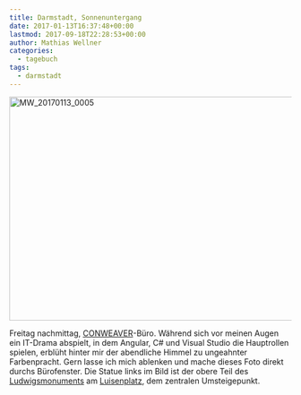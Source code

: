 ```yaml
---
title: Darmstadt, Sonnenuntergang
date: 2017-01-13T16:37:48+00:00
lastmod: 2017-09-18T22:28:53+00:00
author: Mathias Wellner
categories:
  - tagebuch
tags:
  - darmstadt
---
```

<a data-flickr-embed="true" href="https://www.flickr.com/photos/mwellner/32262014843/in/dateposted-public/" title="MW_20170113_0005"><img src="https://c1.staticflickr.com/3/2822/32262014843_6fe41131cd_c.jpg" width="800" height="400" alt="MW_20170113_0005"></a><script async src="//embedr.flickr.com/assets/client-code.js" charset="utf-8"></script>

<!--more-->

Freitag nachmittag, <a href="http://www.conweaver.com" target="_blank">CONWEAVER</a>-Büro. Während sich vor meinen Augen ein IT-Drama abspielt, in dem Angular, C# und Visual Studio die Hauptrollen spielen, erblüht hinter mir der abendliche Himmel zu ungeahnter Farbenpracht. Gern lasse ich mich ablenken und mache dieses Foto direkt durchs Bürofenster. Die Statue links im Bild ist der obere Teil des <a href="https://de.wikipedia.org/wiki/Ludwigsmonument" target="_blank">Ludwigsmonuments</a> am <a href="https://de.wikipedia.org/wiki/Luisenplatz_(Darmstadt)" target="_blank">Luisenplatz</a>, dem zentralen Umsteigepunkt.
